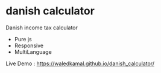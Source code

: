 # danish calculator
Danish income tax calculator

- Pure js 
- Responsive 
- MultiLanguage 

Live Demo  : https://waledkamal.github.io/danish_calculator/
